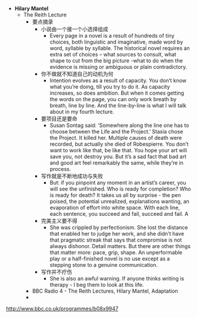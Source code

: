 - **Hilary Mantel**
    - The Reith Lecture
        - 要点摘录
            - 小说由一个接一个小选择组成
                - Every page in a novel is a result of hundreds of tiny choices, both linguistic and imaginative, made word by word, syllable by syllable. The historical novel requires an extra set of choices – what sources to consult, what shape to cut from the big picture -what to do when the evidence is missing or ambiguous or plain contradictory.
            - 你不做就不知道自己的动机为何
                - Intention evolves as a result of capacity. You don’t know what you’re doing, till you try to do it. As capacity increases, so does ambition. But when it comes getting the words on the page, you can only work breath by breath, line by line. And the line-by-line is what I will talk about in my fourth lecture.
            - 要项目还是要命
                - Susan Sontag said: ‘Somewhere along the line one has to choose between the Life and the Project.’ Stasia chose the Project. It killed her. Multiple causes of death were recorded, but actually she died of Robespierre. You don’t want to work like that, be like that. You hope your art will save you, not destroy you. But it’s a sad fact that bad art and good art feel remarkably the same, while they’re in process.
            - 写作就是不断地成功与失败
                - But: if you pinpoint any moment in an artist’s career, you will see the unfinished. Who is ready for completion? Who is ready for death? It takes us all by surprise - the pen poised, the potential unrealized, explanations wanting, an evaporation of effort into white space. With each line, each sentence, you succeed and fail, succeed and fail. A
            - 完美主义要不得
                - She was crippled by perfectionism. She lost the distance that enabled her to judge her work, and she didn’t have that pragmatic streak that says that compromise is not always dishonor. Detail matters. But there are other things that matter more: pace, grip, shape. An unperformable play or a half-finished novel is no use except as a stepping stone to a genuine communication.
            - 写作并不疗伤
                - She is also an awful warning. If anyone thinks writing is therapy - I beg them to look at this life.
        - BBC Radio 4 - The Reith Lectures, Hilary Mantel, Adaptation
        - 
http://www.bbc.co.uk/programmes/b08x9947
